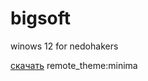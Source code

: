 # bigsoft
winows 12 for nedohakers

[скачать](https://axalotus.github.io/bigsoft/)
remote_theme:minima
